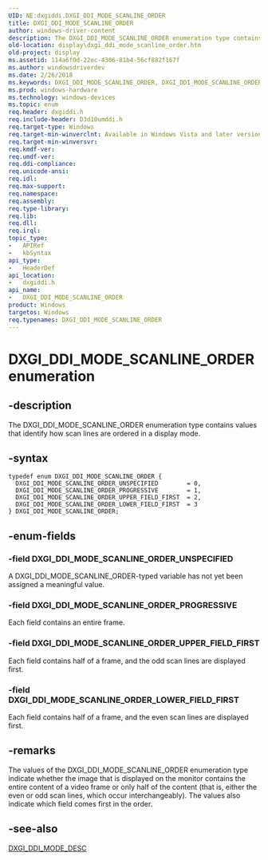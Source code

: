 ```yaml
---
UID: NE:dxgiddi.DXGI_DDI_MODE_SCANLINE_ORDER
title: DXGI_DDI_MODE_SCANLINE_ORDER
author: windows-driver-content
description: The DXGI_DDI_MODE_SCANLINE_ORDER enumeration type contains values that identify how scan lines are ordered in a display mode.
old-location: display\dxgi_ddi_mode_scanline_order.htm
old-project: display
ms.assetid: 114a6f0d-22ec-4306-81b4-56cf882f167f
ms.author: windowsdriverdev
ms.date: 2/26/2018
ms.keywords: DXGI_DDI_MODE_SCANLINE_ORDER, DXGI_DDI_MODE_SCANLINE_ORDER enumeration [Display Devices], DXGI_DDI_MODE_SCANLINE_ORDER_LOWER_FIELD_FIRST, DXGI_DDI_MODE_SCANLINE_ORDER_PROGRESSIVE, DXGI_DDI_MODE_SCANLINE_ORDER_UNSPECIFIED, DXGI_DDI_MODE_SCANLINE_ORDER_UPPER_FIELD_FIRST, UMDisplayDriver_Dx10param_Structs_fe7ff8f4-48e3-4ec5-a401-35d729a17440.xml, display.dxgi_ddi_mode_scanline_order, dxgiddi/DXGI_DDI_MODE_SCANLINE_ORDER, dxgiddi/DXGI_DDI_MODE_SCANLINE_ORDER_LOWER_FIELD_FIRST, dxgiddi/DXGI_DDI_MODE_SCANLINE_ORDER_PROGRESSIVE, dxgiddi/DXGI_DDI_MODE_SCANLINE_ORDER_UNSPECIFIED, dxgiddi/DXGI_DDI_MODE_SCANLINE_ORDER_UPPER_FIELD_FIRST
ms.prod: windows-hardware
ms.technology: windows-devices
ms.topic: enum
req.header: dxgiddi.h
req.include-header: D3d10umddi.h
req.target-type: Windows
req.target-min-winverclnt: Available in Windows Vista and later versions of the Windows operating systems.
req.target-min-winversvr: 
req.kmdf-ver: 
req.umdf-ver: 
req.ddi-compliance: 
req.unicode-ansi: 
req.idl: 
req.max-support: 
req.namespace: 
req.assembly: 
req.type-library: 
req.lib: 
req.dll: 
req.irql: 
topic_type:
-	APIRef
-	kbSyntax
api_type:
-	HeaderDef
api_location:
-	dxgiddi.h
api_name:
-	DXGI_DDI_MODE_SCANLINE_ORDER
product: Windows
targetos: Windows
req.typenames: DXGI_DDI_MODE_SCANLINE_ORDER
---
```


# DXGI_DDI_MODE_SCANLINE_ORDER enumeration


## -description


The DXGI_DDI_MODE_SCANLINE_ORDER enumeration type contains values that identify how scan lines are ordered in a display mode.


## -syntax


````
typedef enum DXGI_DDI_MODE_SCANLINE_ORDER { 
  DXGI_DDI_MODE_SCANLINE_ORDER_UNSPECIFIED        = 0,
  DXGI_DDI_MODE_SCANLINE_ORDER_PROGRESSIVE        = 1,
  DXGI_DDI_MODE_SCANLINE_ORDER_UPPER_FIELD_FIRST  = 2,
  DXGI_DDI_MODE_SCANLINE_ORDER_LOWER_FIELD_FIRST  = 3
} DXGI_DDI_MODE_SCANLINE_ORDER;
````


## -enum-fields




### -field DXGI_DDI_MODE_SCANLINE_ORDER_UNSPECIFIED

A DXGI_DDI_MODE_SCANLINE_ORDER-typed variable has not yet been assigned a meaningful value.


### -field DXGI_DDI_MODE_SCANLINE_ORDER_PROGRESSIVE

Each field contains an entire frame.


### -field DXGI_DDI_MODE_SCANLINE_ORDER_UPPER_FIELD_FIRST

Each field contains half of a frame, and the odd scan lines are displayed first.


### -field DXGI_DDI_MODE_SCANLINE_ORDER_LOWER_FIELD_FIRST

Each field contains half of a frame, and the even scan lines are displayed first.


## -remarks



The values of the DXGI_DDI_MODE_SCANLINE_ORDER enumeration type indicate whether the image that is displayed on the monitor contains the entire content of a video frame or only half of the content (that is, either the even or odd scan lines, which occur interchangeably). The values also indicate which field comes first in the order.




## -see-also

<a href="..\dxgiddi\ns-dxgiddi-dxgi_ddi_mode_desc.md">DXGI_DDI_MODE_DESC</a>



 

 


